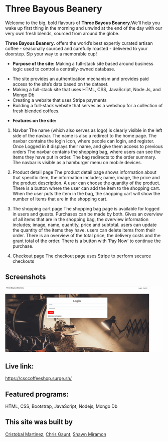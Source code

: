 # Three Bayous Beanery
Welcome to the big, bold flavours of <strong>Three Bayous Beanery.</strong>We’ll help you wake up first thing in the morning and unwind at the end of the day with our very own fresh blends, sourced from around the globe.</p>
 
<p><strong>Three Bayous Beanery.</strong> offers the world’s best expertly curated artisan coffee - seasonally sourced and carefully roasted - delivered to your doorstep.
Sip your way to a memorable cup!</p>


* **Purpose of the site:** 
  Making a full-stack site based around business logic used to control a centrally-owned database. 
- The site provides an authentication mechanism and provides paid access to the site’s data based on the dataset. 
- Making a full-stack site that uses HTML, CSS, JavaScript, Node Js, and Mongo Db
- Creating a website that uses Stripe payments 
- Building a full-stack website that serves as a webshop for a collection of fresh blended coffees. 
  
* **Features on the site:**
 1. Navbar
The name (which also serves as logo) is clearly visible in the left side of the navbar. The name is also a redirect to the home page.
The navbar contains the login icon, where people can login, and register. Once Logged in it displays their name, and give them access to previous orders
The navbar contains the shopping bag, where users can see the items they have put in order. The bag redirects to the order summary.
The navbar is visible as a hamburger menu on mobile devices.

2. Product detail page
The product detail page shows information about that specific item, the information includes; name, image, the price and the product description.
A user can choose the quantity of the product.
There is a button where the user can add the item to the shopping cart.
When the user puts the item in the bag, the shopping cart will show the number of items that are in the shopping cart.

3. The shopping cart page
The shopping bag page is available for logged in users and guests. Purchases can be made by both.
Gives an overview of all items that are in the shopping bag, the overview information includes; image, name, quantity, price and subtotal.
users can update the quantity of the items they have.
users can delete items from their order.
There is an overview of the total price, the delivery costs and the grant total of the order.
There is a button with ‘Pay Now’ to continue the purchase.

4. Checkout page 
The checkout page uses Stripe to perform securce checkouts

## Screenshots
<img src="/images/screenshots.gif">
   
## Live link: 
https://csccoffeeshop.surge.sh/


## Featured programs: 
HTML, CSS, Bootstrap, JavaScript, Nodejs, Mongo Db


## This site was built by
[Cristobal Martinez](https://github.com/Cristobalmtz16), [Chris Gaunt](https://github.com/cgaunt58), [Shawn Miramon](https://github.com/miramonster)

